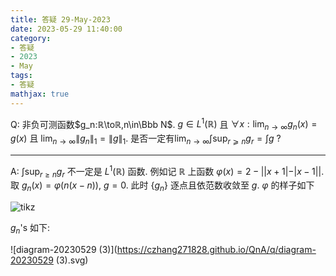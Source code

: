 ```yaml
---
title: 答疑 29-May-2023
date: 2023-05-29 11:40:00
category: 
- 答疑
- 2023
- May
tags: 
- 答疑
mathjax: true
---
```


Q: 非负可测函数$g_n:ℝ\toℝ,n\in\Bbb N$. $g∈L^1(ℝ)$ 且 $∀x:\lim_{n\to\infty}g_n(x)=g(x)$ 且 $\lim_{n\to\infty}\left\|g_n\right\|_1=\|g\|_1$. 是否一定有$\lim_{n\to\infty}∫\sup_{r⩾n}g_r=∫g$ ? 

***

A: $\displaystyle \int\sup_{r\geq n}g_r$ 不一定是 $L^1(\mathbb R)$ 函数. 例如记 $\mathbb R$ 上函数 $\varphi(x) =2-||x+1|-|x-1||$. 取 $g_n(x)=\varphi(n(x-n))$, $g=0$. 此时 $\{g_n\}$ 逐点且依范数收敛至 $g$. $\varphi$ 的样子如下

![tikz](https://czhang271828.github.io/QnA/q/tikz.svg)

$g_n$'s 如下: 

![diagram-20230529 (3)](https://czhang271828.github.io/QnA/q/diagram-20230529 (3).svg)

